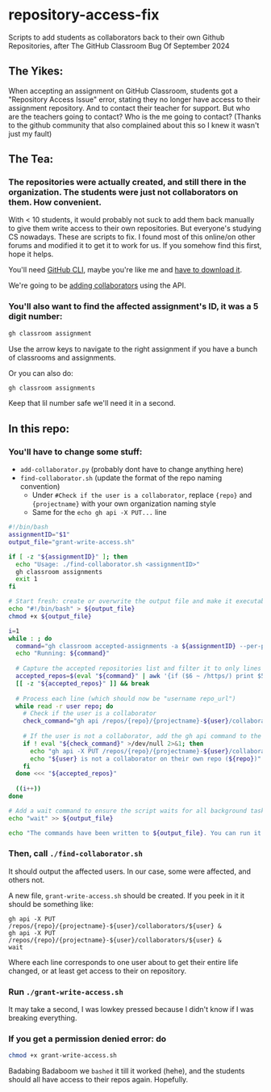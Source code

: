 # repository-access-fix
Scripts to add students as collaborators back to their own Github Repositories, after The GitHub Classroom Bug Of September 2024

## The Yikes:

When accepting an assignment on GitHub Classroom, students got a "Repository Access Issue" error, stating they no longer have access to their assignment repository. And to contact their teacher for support. But who are the teachers going to contact? Who is the me going to contact? (Thanks to the github community that also complained about this so I knew it wasn't just my fault)

## The Tea: 
### The repositories were actually created, and still there in the organization. The students were just not collaborators on them. How convenient.

With < 10 students, it would probably not suck to add them back manually to give them write access to their own repositories. But everyone's studying CS nowadays. These are scripts to fix. I found most of this online/on other forums and modified it to get it to work for us. If you somehow find this first, hope it helps.

You'll need [GitHub CLI](https://docs.github.com/en/education/manage-coursework-with-github-classroom/teach-with-github-classroom/using-github-classroom-with-github-cli), maybe you're like me and [have to download it](https://github.com/cli/cli#installation).

We're going to be [adding collaborators](https://docs.github.com/en/rest/collaborators/collaborators?apiVersion=2022-11-28#add-a-repository-collaborator) using the API.

### You'll also want to find the affected assignment's ID, it was a 5 digit number:
```bash
gh classroom assignment
```
Use the arrow keys to navigate to the right assignment if you have a bunch of classrooms and assignments.

Or you can also do:
```bash
gh classroom assignments
```
Keep that lil number safe we'll need it in a second.

## In this repo:
### You'll have to change some stuff:
- ```add-collaborator.py``` (probably dont have to change anything here)
- ```find-collaborator.sh``` (update the format of the repo naming convention)
    - Under ```#Check if the user is a collaborator```, replace ```{repo}``` and ```{projectname}``` with your own organization naming style
    - Same for the ```echo gh api -X PUT...``` line
```bash
#!/bin/bash
assignmentID="$1"
output_file="grant-write-access.sh"

if [ -z "${assignmentID}" ]; then
  echo "Usage: ./find-collaborator.sh <assignmentID>"
  gh classroom assignments
  exit 1
fi

# Start fresh: create or overwrite the output file and make it executable
echo "#!/bin/bash" > ${output_file}
chmod +x ${output_file}

i=1
while : ; do
  command="gh classroom accepted-assignments -a ${assignmentID} --per-page 30 --page $i"
  echo "Running: ${command}"
  
  # Capture the accepted repositories list and filter it to only lines with repository URLs
  accepted_repos=$(eval "${command}" | awk '{if ($6 ~ /https/) print $5, $6}')
  [[ -z "${accepted_repos}" ]] && break
  
  # Process each line (which should now be "username repo_url")
  while read -r user repo; do
    # Check if the user is a collaborator
    check_command="gh api /repos/{repo}/{projectname}-${user}/collaborators/${user}"
    
    # If the user is not a collaborator, add the gh api command to the output file
    if ! eval "${check_command}" >/dev/null 2>&1; then
      echo "gh api -X PUT /repos/{repo}/{projectname}-${user}/collaborators/${user} &" >> ${output_file}
      echo "${user} is not a collaborator on their own repo (${repo})"
    fi
  done <<< "${accepted_repos}"
  
  ((i++))
done

# Add a wait command to ensure the script waits for all background tasks to finish
echo "wait" >> ${output_file}

echo "The commands have been written to ${output_file}. You can run it to grant write access."
```

### Then, call ```./find-collaborator.sh```

It should output the affected users. In our case, some were affected, and others not.

A new file, ```grant-write-access.sh``` should be created. If you peek in it it should be something like:
```
gh api -X PUT /repos/{repo}/{projectname}-${user}/collaborators/${user} &
gh api -X PUT /repos/{repo}/{projectname}-${user}/collaborators/${user} &
wait
```
Where each line corresponds to one user about to get their entire life changed, or at least get access to their on repository.

### Run ```./grant-write-access.sh```
It may take a second, I was lowkey pressed because I didn't know if I was breaking everything. 

### If you get a permission denied error: do 
```bash
chmod +x grant-write-access.sh
```

Badabing Badaboom we ```bashed``` it till it worked (hehe), and the students should all have access to their repos again. Hopefully.
